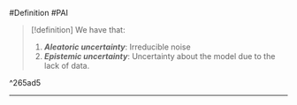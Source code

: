 #Definition #PAI 

> [!definition]
> We have that:
> 1. ***Aleatoric uncertainty***: Irreducible noise
> 2. ***Epistemic uncertainty***: Uncertainty about the model due to the lack of data.

^265ad5

---

